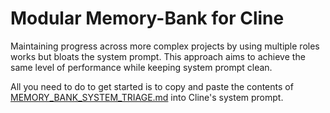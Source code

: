 # Modular Memory-Bank for Cline

Maintaining progress across more complex projects by using multiple roles works but bloats the system prompt. This approach aims to achieve the same level of performance while keeping system prompt clean.

All you need to do to get started is to copy and paste the contents of [MEMORY_BANK_SYSTEM_TRIAGE.md](../MEMORY_BANK_SYSTEM_TRIAGE.md) into Cline's system prompt.
